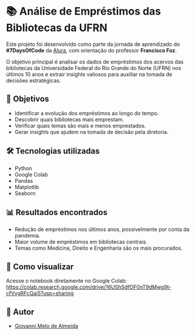 
# 📚 Análise de Empréstimos das Bibliotecas da UFRN

Este projeto foi desenvolvido como parte da jornada de aprendizado do **#7DaysOfCode** da [Alura](https://www.alura.com.br/), com orientação do professor **Francisco Foz**.

O objetivo principal é analisar os dados de empréstimos dos acervos das bibliotecas da Universidade Federal do Rio Grande do Norte (UFRN) nos últimos 10 anos e extrair insights valiosos para auxiliar na tomada de decisões estratégicas.

## 🎯 Objetivos

- Identificar a evolução dos empréstimos ao longo do tempo.
- Descobrir quais bibliotecas mais emprestam.
- Verificar quais temas são mais e menos emprestados.
- Gerar insights que ajudem na tomada de decisão pela diretoria.

## 🛠️ Tecnologias utilizadas

- Python
- Google Colab
- Pandas
- Matplotlib
- Seaborn

## 📊 Resultados encontrados

- Redução de empréstimos nos últimos anos, possivelmente por conta da pandemia.
- Maior volume de empréstimos em bibliotecas centrais.
- Temas como Medicina, Direito e Engenharia são os mais procurados.

## 🚀 Como visualizar

Acesse o notebook diretamente no Google Colab:  
https://colab.research.google.com/drive/16UShSdfOF0nT9dMwg9t-cfVvgRFcQai5?usp=sharing


## 👤 Autor

- [Giovanni Melo de Almeida](https://github.com/gmortal)
